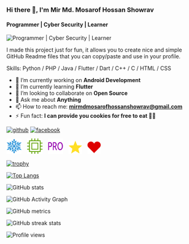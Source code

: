 ### Hi there 👋, I'm Mir Md. Mosarof Hossan Showrav
#### Programmer | Cyber Security | Learner
![Programmer | Cyber Security | Learner](https://arturssmirnovs.github.io/github-profile-readme-generator/images/banner.png)

I made this project just for fun, it allows you to create nice and simple GitHub Readme files that you can copy/paste and use in your profile.

Skills: Python / PHP / Java / Flutter / Dart / C++ / C / HTML / CSS

- 🔭 I’m currently working on **Android Development** 
- 🌱 I’m currently learning **Flutter** 
- 👯 I’m looking to collaborate on **Open Source** 
- 💬 Ask me about **Anything** 
- 📫 How to reach me:  **mirmdmosarofhossanshowrav@gmail.com** 
- ⚡ Fun fact: **I can provide you cookies for free to eat 🍪😂** 


[<img src='https://cdn.jsdelivr.net/npm/simple-icons@3.0.1/icons/github.svg' alt='github' height='40'>](https://github.com/https://github.com/the-mir)  [<img src='https://cdn.jsdelivr.net/npm/simple-icons@3.0.1/icons/facebook.svg' alt='facebook' height='40'>](https://www.facebook.com/https://www.facebook.com/0xmir)  

<a href='https://archiveprogram.github.com/'><img src='https://raw.githubusercontent.com/acervenky/animated-github-badges/master/assets/acbadge.gif' width='40' height='40'></a> <a href='https://docs.github.com/en/developers'><img src='https://raw.githubusercontent.com/acervenky/animated-github-badges/master/assets/devbadge.gif' width='40' height='40'></a> <a href='https://github.com/pricing'><img src='https://raw.githubusercontent.com/acervenky/animated-github-badges/master/assets/pro.gif' width='40' height='40'></a> <a href='https://stars.github.com/'><img src='https://raw.githubusercontent.com/acervenky/animated-github-badges/master/assets/starbadge.gif' width='35' height='35'></a> <a href='https://docs.github.com/en/github/supporting-the-open-source-community-with-github-sponsors'><img src='https://raw.githubusercontent.com/acervenky/animated-github-badges/master/assets/sponsorbadge.gif' width='35' height='35'></a> 

[![trophy](https://github-profile-trophy.vercel.app/?username=https://github.com/the-mir)](https://github.com/ryo-ma/github-profile-trophy)

[![Top Langs](https://github-readme-stats.vercel.app/api/top-langs/?username=https://github.com/the-mir)](https://github.com/anuraghazra/github-readme-stats)

![GitHub stats](https://github-readme-stats.vercel.app/api?username=https://github.com/the-mir&show_icons=true&count_private=true)  

![GitHub Activity Graph](https://activity-graph.herokuapp.com/graph?username=https://github.com/the-mir)  

![GitHub metrics](https://metrics.lecoq.io/https://github.com/the-mir)  

![GitHub streak stats](https://github-readme-streak-stats.herokuapp.com/?user=https://github.com/the-mir)  

![Profile views](https://gpvc.arturio.dev/https://github.com/the-mir)  
